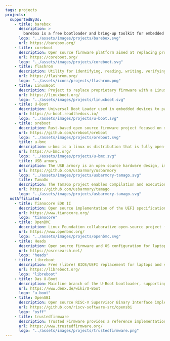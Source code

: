 ```yaml
---
tags: projects
projects:
  supportedByUs:
    - title: barebox
      description: >
        barebox is a free bootloader and bring-up toolkit for embedded systems that focuses on interoperability and compatibility with Linux. Key strengths are Linux-compatible driver frameworks and a UNIX-like environment in the preboot stage.
      logo: "../assets/images/projects/barebox.svg"
      url: https://barebox.org/
    - title: coreboot
      description: Open source firmware platform aimed at replacing proprietary BIOS/UEFI firmware, supporting a wide range of hardware.
      url: https://coreboot.org/
      logo: "../assets/images/projects/coreboot.svg"
    - title: flashrom
      description: Utility for identifying, reading, writing, verifying, and erasing flash chips, supporting many chipsets and programmers.
      url: https://flashrom.org/
      logo: "../assets/icons/projects/flashrom.png"
    - title: LinuxBoot
      description: Project to replace proprietary firmware with a Linux kernel and initramfs, improving boot reliability, security, and flexibility.
      url: https://linuxboot.org/
      logo: "../assets/images/projects/linuxboot.svg"
    - title: U-Boot
      description: Universal Boot Loader used in embedded devices to package instructions for booting the device's operating system kernel.
      url: https://u-boot.readthedocs.io/
      logo: "../assets/images/projects/u-boot.svg"
    - title: oreboot
      description: Rust-based open source firmware project focused on minimalism and security, aiming to replace coreboot in some use cases.
      url: https://github.com/oreboot/oreboot
      logo: "../assets/images/projects/oreboot.svg"
      title: u-bmc
      description: u-bmc is a linux os distribution that is fully open-source and tailor-made for baseboard management controllers. u-bmc, like LinuxBoot, sacrifices classical industry compatibility in order to offer a solution that is genuinely tailored for the mission.
      url: https://u-bmc.org/
      logo: "../assets/images/projects/u-bmc.svg"
      title: USB armory
      description: The USB armory is an open source hardware design, implementing a compact secure computer and open tools for secure boot signing, OTP fusing and firmware development.
      url: https://github.com/usbarmory/usbarmory
      logo: "../assets/images/projects/usbarmory-tamago.svg"
      title: TamaGo
      description: The TamaGo project enables compilation and execution of unencumbered Go applications on bare metal AMD64/ARM/RISC-V processors. It leverages this capability to implement pure Go smartcards, encrypted drives, KVMs, ARM and UEFI bootloaders and a TrustZone TEE framework.
      url: https://github.com/usbarmory/tamago
      logo: "../assets/images/projects/usbarmory-tamago.svg"
  notAffiliated:
    - title: Tianocore EDK II
      description: Open source implementation of the UEFI specification, providing a development environment for UEFI applications and firmware.
      url: https://www.tianocore.org/
      logo: "tianocore"
    - title: OpenBMC
      description: Linux Foundation collaborative open-source project for a BMC (Baseboard Management Controller) firmware stack.
      url: https://www.openbmc.org/
      logo: "../assets/images/projects/openbmc.svg"
    - title: Heads
      description: Open source firmware and OS configuration for laptops, focusing on security and tamper-evidence.
      url: https://osresearch.net/
      logo: "heads"
    - title: Libreboot
      description: Free (libre) BIOS/UEFI replacement for laptops and servers, based on coreboot, with a focus on freedom and privacy.
      url: https://libreboot.org/
      logo: "libreboot"
    - title: Das U-Boot
      description: Mainline branch of the U-Boot bootloader, supporting a wide range of embedded devices.
      url: https://www.denx.de/wiki/U-Boot
      logo: "u-boot"
    - title: OpenSBI
      description: Open source RISC-V Supervisor Binary Interface implementation, providing runtime services for RISC-V systems.
      url: https://github.com/riscv-software-src/opensbi
      logo: "osff"
    - title: trustedfirmware
      description: Trusted Firmware provides a reference implementation of secure software for Armv8-A, Armv9-A and Armv8-M. It provides SoC developers and OEMs with a reference trusted code base complying with the relevant Arm specifications.
      url: https://www.trustedfirmware.org/
      logo: "../assets/images/projects/trustedfirmware.png"
---
```

